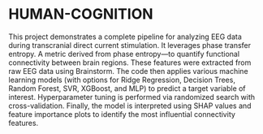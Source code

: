 # HUMAN-COGNITION
This project demonstrates a complete pipeline for analyzing EEG data during transcranial direct current stimulation. It leverages phase transfer entropy. A metric derived from phase entropy—to quantify functional connectivity between brain regions. These features were extracted from raw EEG data using Brainstorm. The code then applies various machine learning models (with options for Ridge Regression, Decision Trees, Random Forest, SVR, XGBoost, and MLP) to predict a target variable of interest. Hyperparameter tuning is performed via randomized search with cross-validation. Finally, the model is interpreted using SHAP values and feature importance plots to identify the most influential connectivity features.
